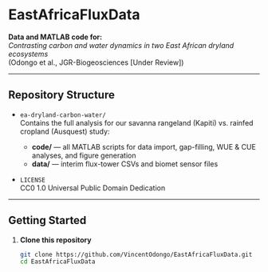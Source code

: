 # EastAfricaFluxData

**Data and MATLAB code for:**  
_Contrasting carbon and water dynamics in two East African dryland ecosystems_  
(Odongo et al., JGR-Biogeosciences [Under Review])

---

## Repository Structure

- `ea-dryland-carbon-water/`  
  Contains the full analysis for our savanna rangeland (Kapiti) vs. rainfed cropland (Ausquest) study:
  - **code/** — all MATLAB scripts for data import, gap-filling, WUE & CUE analyses, and figure generation  
  - **data/** — interim flux-tower CSVs and biomet sensor files  

- `LICENSE`  
  CC0 1.0 Universal Public Domain Dedication

---

## Getting Started

1. **Clone this repository**  
   ```bash
   git clone https://github.com/VincentOdongo/EastAfricaFluxData.git
   cd EastAfricaFluxData
